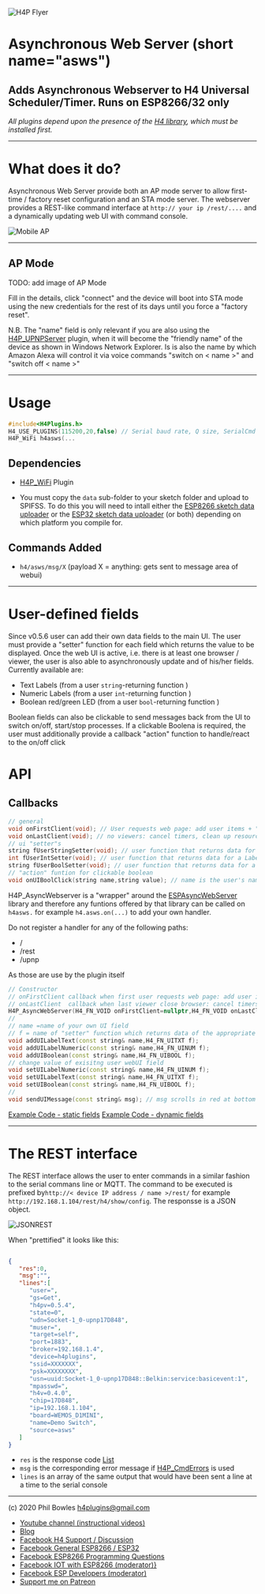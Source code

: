 ![H4P Flyer](/assets/HTTPLogo.jpg) 

# Asynchronous Web Server (short name="asws")
## Adds Asynchronous Webserver to H4 Universal Scheduler/Timer. Runs on ESP8266/32 only

*All plugins depend upon the presence of the [H4 library](https://github.com/philbowles/H4), which must be installed first.*

---

# What does it do?

Asynchronous Web Server provide both an AP mode server to allow first-time / factory reset configuration and an STA mode server.
The webserver provides a REST-like command interface at `http:// your ip /rest/....` and a dynamically updating web UI with command console.

![Mobile AP](/assets/webui056.jpg) 

---

## AP Mode

TODO: add image of AP Mode

Fill in the details, click "connect" and the device will boot into STA mode using the new credentials for the rest of its days until you force a "factory reset". 

N.B. The "name" field is only relevant if you are also using the [H4P_UPNPServer](/things.md) plugin, when it will become the "friendly name" of the device as shown in Windows Network Explorer. Is is also the name by which Amazon Alexa will control it via voice commands "switch on < name >" and "switch off < name >"

---

# Usage

```cpp
#include<H4Plugins.h>
H4_USE_PLUGINS(115200,20,false) // Serial baud rate, Q size, SerialCmd autostop
H4P_WiFi h4asws(...
```

## Dependencies

* [H4P_WiFi](h4wifi.md) Plugin

* You must copy the `data` sub-folder to your sketch folder and upload to SPIFSS. To do this you will need to intall either the [ESP8266 sketch data uploader](https://github.com/esp8266/arduino-esp8266fs-plugin) or the [ESP32 sketch data uploader](https://github.com/me-no-dev/arduino-esp32fs-plugin) (or both) depending on which platform you compile for. 


## Commands Added

* `h4/asws/msg/X` (payload X = anything: gets sent to message area of webui)
  
---

# User-defined fields

Since v0.5.6 user can add their own data fields to the main UI. The user must provide a "setter" function for each field which returns the value to be displayed. Once the web UI is active, i.e. there is at least one browser / viewer, the user is also able to asynchronously update and of his/her fields. 
Currently available are:

* Text Labels (from a user `string`-returning function )
* Numeric Labels (from a user `int`-returning function )
* Boolean red/green LED (from a user `bool`-returning function )

Boolean fields can also be clickable to send messages back from the UI to switch on/off, start/stop processes. If a clickable Boolena is required, the user must additionally provide a callback "action" function to handle/react to the on/off click

# API

## Callbacks

```cpp
// general
void onFirstClient(void); // User requests web page: add user items + "setter" functions
void onLastClient(void); // no viewers: cancel timers, clean up resources etc
// ui "setter"s
string fUserStringSetter(void); // user function that returns data for a LabelText UI field
int fUserIntSetter(void); // user function that returns data for a LabelNumeric UI field
string fUserBoolSetter(void); // user function that returns data for a Boolean UI field
// "action" funtion for clickable boolean
void onUIBoolClick(string name,string value); // name is the user's name for the UI field, value will be "1" or "0"

```

H4P_AsyncWebserver is a "wrapper" around the [ESPAsyncWebServer](https://github.com/philbowles/ESPAsyncWebServer) library and therefore any funtions offered by that library can be called on `h4asws.` for example `h4.asws.on(...)` to add your own handler.

Do not register a handler for any of the following paths:

* / 
* /rest
* /upnp

As those are use by the plugin itself

```cpp
// Constructor
// onFirstClient callback when first user requests web page: add user items + "setter" functions
// onLastClient  callback when last viewer close browser: cancel timers, clean up resources etc
H4P_AsyncWebServer(H4_FN_VOID onFirstClient=nullptr,H4_FN_VOID onLastClients=nullptr):
//
// name =name of your own UI field
// f = name of "setter" function which returns data of the appropriate type to popultae the field when web page requested
void addUILabelText(const string& name,H4_FN_UITXT f);
void addUILabelNumeric(const string& name,H4_FN_UINUM f);
void addUIBoolean(const string& name,H4_FN_UIBOOL f);
// change value of exisitng user webUI field
void setUILabelNumeric(const string& name,H4_FN_UINUM f);
void setUILabelText(const string& name,H4_FN_UITXT f);
void setUIBoolean(const string& name,H4_FN_UIBOOL f);
//
void sendUIMessage(const string& msg); // msg scrolls in red at bottom of screen 

```

[Example Code - static fields](../examples/WEBUI/WebUI_StaticFields/WebUI_StaticFields.ino)
[Example Code - dynamic fields](../examples/WEBUI/WebUI_DynamicFields/WebUI_DynamicFields.ino)

---

# The REST interface

The REST interface allows the user to enter commands in a similar fashion to the serial commans line or MQTT. The command to be executed is prefixed by`http://< device IP address / name >/rest/` for example `http://192.168.1.104/rest/h4/show/config`. The responsse is a JSON object.

![JSONREST](../assets/rest.jpg)

When "prettified" it looks like this:

```json

{ 
   "res":0,
   "msg":"",
   "lines":[ 
      "user=",
      "gs=Get",
      "h4pv=0.5.4",
      "state=0",
      "udn=Socket-1_0-upnp17D848",
      "muser=",
      "target=self",
      "port=1883",
      "broker=192.168.1.4",
      "device=h4plugins",
      "ssid=XXXXXXX",
      "psk=XXXXXXXX",
      "usn=uuid:Socket-1_0-upnp17D848::Belkin:service:basicevent:1",
      "mpasswd=",
      "h4v=0.4.0",
      "chip=17D848",
      "ip=192.168.1.104",
      "board=WEMOS_D1MINI",
      "name=Demo Switch",
      "source=asws"
   ]
}
```

* `res` is the response code [List](h4ce.md)
* `msg` is the corresponding error message if [H4P_CmdErrors](h4ce.md) is used
* `lines` is an array of the same output that would have been sent a line at a time to the serial console

---

(c) 2020 Phil Bowles h4plugins@gmail.com

* [Youtube channel (instructional videos)](https://www.youtube.com/channel/UCYi-Ko76_3p9hBUtleZRY6g)
* [Blog](https://8266iot.blogspot.com)
* [Facebook H4  Support / Discussion](https://www.facebook.com/groups/444344099599131/)
* [Facebook General ESP8266 / ESP32](https://www.facebook.com/groups/2125820374390340/)
* [Facebook ESP8266 Programming Questions](https://www.facebook.com/groups/esp8266questions/)
* [Facebook IOT with ESP8266 (moderator)}](https://www.facebook.com/groups/1591467384241011/)
* [Facebook ESP Developers (moderator)](https://www.facebook.com/groups/ESP8266/)
* [Support me on Patreon](https://patreon.com/esparto)
